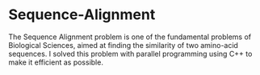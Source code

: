 # Sequence-Alignment
The Sequence Alignment problem is one of the fundamental problems of Biological Sciences, aimed at finding the similarity of two amino-acid sequences. I solved this problem with parallel programming using C++ to make it efficient as possible.
